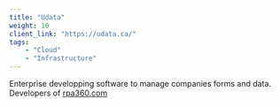 ```yaml
---
title: "Udata"
weight: 10
client_link: "https://udata.ca/"
tags:
    - "Cloud"
    - "Infrastructure"
---
```


Enterprise developping software to manage companies forms and data. Developers of [rpa360.com](https://rpa360.com/)
